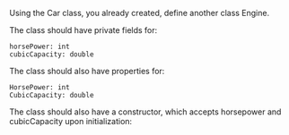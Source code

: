 Using the Car class, you already created, define another class Engine.

The class should have private fields for:

	horsePower: int
	cubicCapacity: double

The class should also have properties for:

	HorsePower: int
	CubicCapacity: double

The class should also have a constructor, which accepts horsepower and cubicCapacity upon initialization:


